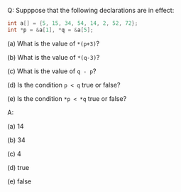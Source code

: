 Q: Supppose that the following declarations are in effect:

```c
int a[] = {5, 15, 34, 54, 14, 2, 52, 72};
int *p = &a[1], *q = &a[5];
```

(a) What is the value of `*(p+3)`?

(b) What is the value of `*(q-3)`?

(c) What is the value of `q - p`?

(d) Is the condition `p < q` true or false?

(e) Is the condition `*p < *q` true or false?

A:

(a) 14

(b) 34

(c) 4

(d) true

(e) false
